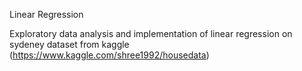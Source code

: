 Linear Regression 

Exploratory data analysis and implementation of linear regression on sydeney dataset from kaggle (https://www.kaggle.com/shree1992/housedata)
